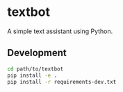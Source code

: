 # textbot
A simple text assistant using Python.


## Development

```bash
cd path/to/textbot
pip install -e .
pip install -r requirements-dev.txt
```
